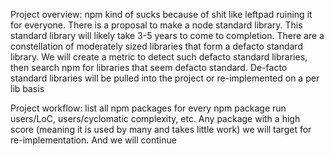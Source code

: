 Project overview:
    npm kind of sucks because of shit like leftpad ruining it for everyone.
    There is a proposal to make a node standard library.  This standard library will likely take 3-5 years to come to completion.
    There are a constellation of moderately sized libraries that form a defacto standard library.  We will create a metric to detect such defacto standard libraries, then search npm for libraries that seem defacto standard.
    De-facto standard libraries will be pulled into the project or re-implemented on a per lib basis

Project workflow:
    list all npm packages
    for every npm package run users/LoC, users/cyclomatic complexity, etc.
    Any package with a high score (meaning it is used by many and takes little work) we will target for re-implementation.
    And we will continue



